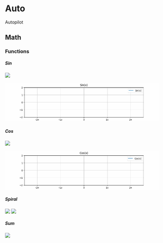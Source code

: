 # Auto
Autopilot

## Math
### Functions
##### Sin
<img src="https://render.githubusercontent.com/render/math?math=f(x)=sin(x)">

![](math/functions/sin/sin.gif)

##### Cos
<img src="https://render.githubusercontent.com/render/math?math=f(x)=cos(x)">  

![](math/functions/cos/cos.gif)

##### Spiral 
<img src="https://render.githubusercontent.com/render/math?math=x_i=\int cos(x_i^2) \, dx">   
<img src="https://render.githubusercontent.com/render/math?math=y_i=\int sin(x_i^2) \, dx">   

##### Sum  
<img src="https://render.githubusercontent.com/render/math?math=\sum_{i=1}^{10}x_i">   
